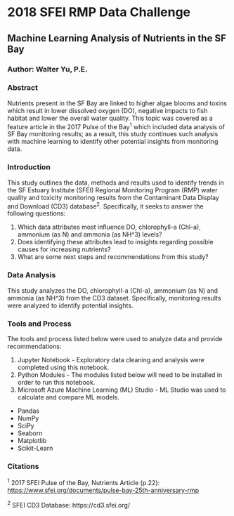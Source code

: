 # 2018 SFEI RMP Data Challenge

## Machine Learning Analysis of Nutrients in the SF Bay

### Author: Walter Yu, P.E.

### Abstract

Nutrients present in the SF Bay are linked to higher algae blooms and toxins which result in lower dissolved oxygen (DO), negative impacts to fish habitat and lower the overall water quality. This topic was covered as a feature article in the 2017 Pulse of the Bay<sup>1</sup> which included data analysis of SF Bay monitoring results; as a result, this study continues such analysis with machine learning to identify other potential insights from monitoring data.

### Introduction

This study outlines the data, methods and results used to identify trends in the SF Estuary Institute (SFEI) Regional Monitoring Program (RMP) water quality and toxicity monitoring results from the Contaminant Data Display and Download (CD3) database<sup>2</sup>. Specifically, it seeks to answer the following questions:

1. Which data attributes most influence DO, chlorophyll-a (Chl-a), ammonium (as N) and ammonia (as NH^3) levels?
2. Does identifying these attributes lead to insights regarding possible causes for increasing nutrients?
3. What are some next steps and recommendations from this study?

### Data Analysis

This study analyzes the DO, chlorophyll-a (Chl-a), ammonium (as N) and ammonia (as NH^3) from the CD3 dataset. Specifically, monitoring results were analyzed to identify potential insights.

### Tools and Process

The tools and process listed below were used to analyze data and provide recommendations:

1. Jupyter Notebook - Exploratory data cleaning and analysis were completed using this notebook.
2. Python Modules - The modules listed below will need to be installed in order to run this notebook.
3. Microsoft Azure Machine Learning (ML) Studio - ML Studio was used to calculate and compare ML models.

  * Pandas
  * NumPy
  * SciPy
  * Seaborn
  * Matplotlib
  * Scikit-Learn

### Citations

<sup>1</sup> 2017 SFEI Pulse of the Bay, Nutrients Article (p.22): https://www.sfei.org/documents/pulse-bay-25th-anniversary-rmp
<p></p>
<sup>2</sup> SFEI CD3 Database: https://cd3.sfei.org/
